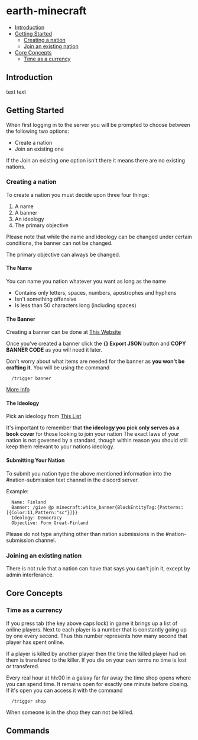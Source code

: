 # earth-minecraft

  * [Introduction](#introduction)
  * [Getting Started](#getting-started)
    * [Creating a nation](#creating-a-nation)
    * [Join an existing nation](#joining-an-existing-nation)
  * [Core Concepts](#core-concepts)
    * [Time as a currency](#time-as-a-currency)

## Introduction

text text

## Getting Started

When first logging in to the server you will be prompted to choose 
between the following two options:

* Create a nation
* Join an existing one

If the Join an existing one option isn't there it means there are
no existing nations.

### Creating a nation

To create a nation you must decide upon three four things:

1. A name
2. A banner
3. An ideology
4. The primary objective

Please note that while the name and ideology can be changed under certain conditions,
the banner can not be changed.

The primary objective can always be changed.

#### The Name

You can name you nation whatever you want as long as the name

* Contains only letters, spaces, numbers, apostrophes and hyphens
* Isn't something offensive
* Is less than 50 characters long (including spaces)

#### The Banner

Creating a banner can be done at [This Website](https://www.planetminecraft.com/banner/)

Once you've created a banner click the __{} Export JSON__ button and __COPY BANNER CODE__
as you will need it later.

Don't worry about what items are needed for the banner as __you won't be crafting it__.
You will be using the command

```
  /trigger banner
```
[More Info](#commands)

#### The Ideology

Pick an ideology from [This List](https://en.wikipedia.org/wiki/List_of_political_ideologies)

It's important to remember that __the ideology you pick only serves as a book cover__ for those looking to join your nation
The exact laws of your nation is not governed by a standard, though within reason you should still keep them relevant to your nations ideology.

#### Submitting Your Nation

To submit you nation type the above mentioned information into the #nation-submission text channel in the discord server.

Example:

```
  Name: Finland
  Banner: /give @p minecraft:white_banner{BlockEntityTag:{Patterns:[{Color:11,Pattern:"sc"}]}}
  Ideology: Democracy
  Objective: Form Great-Finland
```

Please do not type anything other than nation submissions in the #nation-submission channel.

### Joining an existing nation

There is not rule that a nation can have that says you can't join it, except by admin interferance.

## Core Concepts

### Time as a currency

If you press tab (the key above caps lock) in game it brings up a list of online players. Next to each player is a number that is constantly going up by one every second. Thus this number represents how many second that player has spent online.

If a player is killed by another player then the time the killed player had on them is transfered to the killer. If you die on your own terms no time is lost or transfered.

Every real hour at hh:00 in a galaxy far far away the time shop opens where you can spend time. It remains open for exactly one minute before closing. If it's open you can access it with the command

```
  /trigger shop
```

When someone is in the shop they can not be killed.

## Commands

